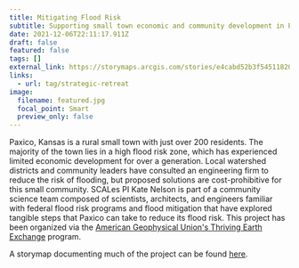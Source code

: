 ```yaml
---
title: Mitigating Flood Risk
subtitle: Supporting small town economic and community development in Paxico, Kansas
date: 2021-12-06T22:11:17.911Z
draft: false
featured: false
tags: []
external_link: https://storymaps.arcgis.com/stories/e4cabd52b3f54511820e3d58b3cbe498
links:
  - url: tag/strategic-retreat
image:
  filename: featured.jpg
  focal_point: Smart
  preview_only: false
---
```

Paxico, Kansas is a rural small town with just over 200 residents. The majority of the town lies in a high flood risk zone, which has experienced limited economic development for over a generation. Local watershed districts and community leaders have consulted an engineering firm to reduce the risk of flooding, but proposed solutions are cost-prohibitive for this small community. SCALes PI Kate Nelson is part of a community science team composed of scientists, architects, and engineers familiar with federal flood risk programs and flood mitigation that have explored tangible steps that Paxico can take to reduce its flood risk. This project has been organized via the [American Geophysical Union's Thriving Earth Exchange](https://thrivingearthexchange.org/project/paxico-ks/) program.

A storymap documenting much of the project can be found [here](https://storymaps.arcgis.com/stories/e4cabd52b3f54511820e3d58b3cbe498).